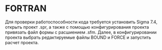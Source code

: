 # FORTRAN
Для проверки работоспособности кода требуется установить Sigma 7.4, открыть проект .spr, 
а также с помощью конфигурирования проекта привязать файл формы с расшиением .sfm. 
Далее, в конфигурировании проекта выбрать редактируемые файлы BOUND и FORCE и запустить расчет проекта.
